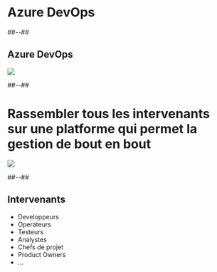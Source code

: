 <!-- .slide: class="transition bg-pink" -->

# Azure DevOps
##--##

## Azure DevOps

![](./assets/images/services/all.png)

##--##

# Rassembler tous les intervenants sur une platforme qui permet la gestion de bout en bout

![](./assets/images/intro/Azure-DevOps.png)


##--##
## Intervenants

- Developpeurs
- Operateurs
- Testeurs
- Analystes
- Chefs de projet
- Product Owners
- ...
